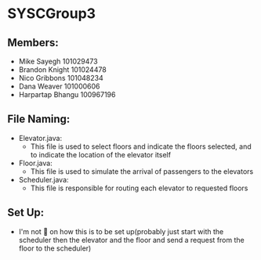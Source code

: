 # SYSCGroup3
## Members: 
- Mike Sayegh 101029473
- Brandon Knight 101024478
- Nico Gribbons 101048234
- Dana Weaver 101000606
- Harpartap Bhangu 100967196

## File Naming:
- Elevator.java:
  - This file is used to select floors and indicate the floors selected, and to indicate the location of the elevator itself
- Floor.java:
  - This file is used to simulate the arrival of passengers to the elevators
- Scheduler.java:
  - This file is responsible for routing each elevator to requested floors

## Set Up:
- I'm not 💯 on how this is to be set up(probably just start with the scheduler then the elevator and the floor and send a request from the floor to the scheduler)
